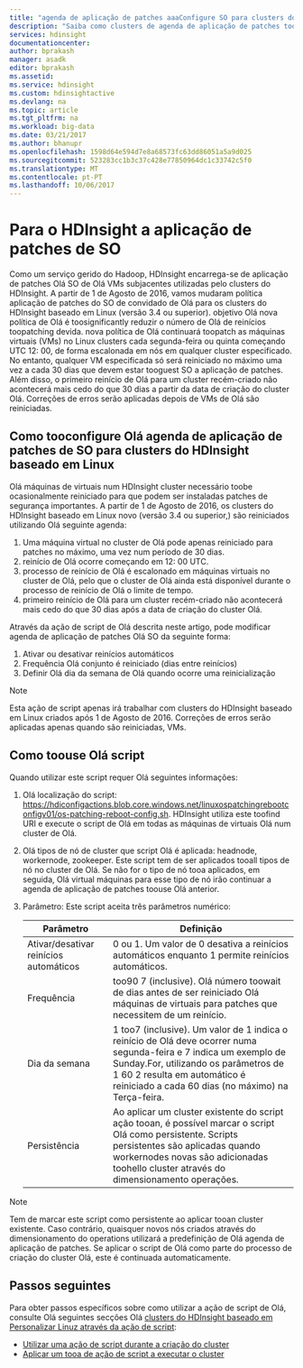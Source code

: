 ```yaml
---
title: "agenda de aplicação de patches aaaConfigure SO para clusters do HDInsight baseado em Linux - Azure | Microsoft Docs"
description: "Saiba como clusters de agenda de aplicação de patches tooconfigure SO para o HDInsight baseado em Linux."
services: hdinsight
documentationcenter: 
author: bprakash
manager: asadk
editor: bprakash
ms.assetid: 
ms.service: hdinsight
ms.custom: hdinsightactive
ms.devlang: na
ms.topic: article
ms.tgt_pltfrm: na
ms.workload: big-data
ms.date: 03/21/2017
ms.author: bhanupr
ms.openlocfilehash: 1598d64e594d7e8a68573fc63dd86051a5a9d025
ms.sourcegitcommit: 523283cc1b3c37c428e77850964dc1c33742c5f0
ms.translationtype: MT
ms.contentlocale: pt-PT
ms.lasthandoff: 10/06/2017
---
```

# <a name="os-patching-for-hdinsight"></a>Para o HDInsight a aplicação de patches de SO 
Como um serviço gerido do Hadoop, HDInsight encarrega-se de aplicação de patches Olá SO de Olá VMs subjacentes utilizadas pelo clusters do HDInsight. A partir de 1 de Agosto de 2016, vamos mudaram política aplicação de patches do SO de convidado de Olá para os clusters do HDInsight baseado em Linux (versão 3.4 ou superior). objetivo Olá nova política de Olá é toosignificantly reduzir o número de Olá de reinícios toopatching devida. nova política de Olá continuará toopatch as máquinas virtuais (VMs) no Linux clusters cada segunda-feira ou quinta começando UTC 12: 00, de forma escalonada em nós em qualquer cluster especificado. No entanto, qualquer VM especificada só será reiniciado no máximo uma vez a cada 30 dias que devem estar tooguest SO a aplicação de patches. Além disso, o primeiro reinício de Olá para um cluster recém-criado não acontecerá mais cedo do que 30 dias a partir da data de criação do cluster Olá. Correções de erros serão aplicadas depois de VMs de Olá são reiniciadas.

## <a name="how-tooconfigure-hello-os-patching-schedule-for-linux-based-hdinsight-clusters"></a>Como tooconfigure Olá agenda de aplicação de patches de SO para clusters do HDInsight baseado em Linux
Olá máquinas de virtuais num HDInsight cluster necessário toobe ocasionalmente reiniciado para que podem ser instaladas patches de segurança importantes. A partir de 1 de Agosto de 2016, os clusters do HDInsight baseado em Linux novo (versão 3.4 ou superior,) são reiniciados utilizando Olá seguinte agenda:

1. Uma máquina virtual no cluster de Olá pode apenas reiniciado para patches no máximo, uma vez num período de 30 dias.
2. reinício de Olá ocorre começando em 12: 00 UTC.
3. processo de reinício de Olá é escalonado em máquinas virtuais no cluster de Olá, pelo que o cluster de Olá ainda está disponível durante o processo de reinício de Olá o limite de tempo.
4. primeiro reinício de Olá para um cluster recém-criado não acontecerá mais cedo do que 30 dias após a data de criação do cluster Olá.

Através da ação de script de Olá descrita neste artigo, pode modificar agenda de aplicação de patches Olá SO da seguinte forma:
1. Ativar ou desativar reinícios automáticos
2. Frequência Olá conjunto é reiniciado (dias entre reinícios)
3. Definir Olá dia da semana de Olá quando ocorre uma reinicialização

> [!NOTE]
> Esta ação de script apenas irá trabalhar com clusters do HDInsight baseado em Linux criados após 1 de Agosto de 2016. Correções de erros serão aplicadas apenas quando são reiniciadas, VMs. 
>

## <a name="how-toouse-hello-script"></a>Como toouse Olá script 

Quando utilizar este script requer Olá seguintes informações:
1. Olá localização do script: https://hdiconfigactions.blob.core.windows.net/linuxospatchingrebootconfigv01/os-patching-reboot-config.sh.  HDInsight utiliza este toofind URI e execute o script de Olá em todas as máquinas de virtuais Olá num cluster de Olá.
  
2. Olá tipos de nó de cluster que script Olá é aplicada: headnode, workernode, zookeeper. Este script tem de ser aplicados tooall tipos de nó no cluster de Olá. Se não for o tipo de nó tooa aplicados, em seguida, Olá virtual máquinas para esse tipo de nó irão continuar a agenda de aplicação de patches toouse Olá anterior.


3.  Parâmetro: Este script aceita três parâmetros numérico:

    | Parâmetro | Definição |
    | --- | --- |
    | Ativar/desativar reinícios automáticos |0 ou 1. Um valor de 0 desativa a reinícios automáticos enquanto 1 permite reinícios automáticos. |
    | Frequência |too90 7 (inclusive). Olá número toowait de dias antes de ser reiniciado Olá máquinas de virtuais para patches que necessitem de um reinício. |
    | Dia da semana |1 too7 (inclusive). Um valor de 1 indica o reinício de Olá deve ocorrer numa segunda-feira e 7 indica um exemplo de Sunday.For, utilizando os parâmetros de 1 60 2 resulta em automático é reiniciado a cada 60 dias (no máximo) na Terça-feira. |
    | Persistência |Ao aplicar um cluster existente do script ação tooan, é possível marcar o script Olá como persistente. Scripts persistentes são aplicadas quando workernodes novas são adicionadas toohello cluster através do dimensionamento operações. |

> [!NOTE]
> Tem de marcar este script como persistente ao aplicar tooan cluster existente. Caso contrário, quaisquer novos nós criados através do dimensionamento do operations utilizará a predefinição de Olá agenda de aplicação de patches.
Se aplicar o script de Olá como parte do processo de criação do cluster Olá, este é continuada automaticamente.
>

## <a name="next-steps"></a>Passos seguintes

Para obter passos específicos sobre como utilizar a ação de script de Olá, consulte Olá seguintes secções Olá [clusters do HDInsight baseado em Personalizar Linuz através da ação de script](hdinsight-hadoop-customize-cluster-linux.md):

* [Utilizar uma ação de script durante a criação do cluster](hdinsight-hadoop-customize-cluster-linux.md#use-a-script-action-during-cluster-creation)
* [Aplicar um tooa de ação de script a executar o cluster](hdinsight-hadoop-customize-cluster-linux.md#apply-a-script-action-to-a-running-cluster)
